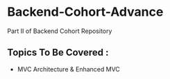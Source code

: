# Backend-Cohort-Advance
Part II of Backend Cohort Repository

## Topics To Be Covered :
- MVC Architecture & Enhanced MVC